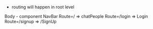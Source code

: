  - routing will happen in root level

 Body - component
    NavBar 
    Route=/ => chatPeople
    Route=/login => Login
    Route=/signup => /SignUp


